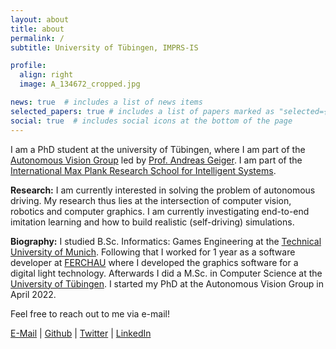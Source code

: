 ```yaml
---
layout: about
title: about
permalink: /
subtitle: University of Tübingen, IMPRS-IS

profile:
  align: right
  image: A_134672_cropped.jpg

news: true  # includes a list of news items
selected_papers: true # includes a list of papers marked as "selected={true}"
social: true  # includes social icons at the bottom of the page
---
```


I am a PhD student at the university of Tübingen, where I am part of the [Autonomous Vision Group](https://uni-tuebingen.de/en/fakultaeten/mathematisch-naturwissenschaftliche-fakultaet/fachbereiche/informatik/lehrstuehle/autonomous-vision/home/) led by [Prof. Andreas Geiger](http://www.cvlibs.net/).
I am part of the [International Max Plank Research School for Intelligent Systems](https://imprs.is.mpg.de/).

**Research:** I am currently interested in solving the problem of autonomous driving. My research thus lies at the intersection of computer vision, robotics and computer graphics. I am currently investigating end-to-end imitation learning and how to build realistic (self-driving) simulations.

**Biography:** I studied B.Sc. Informatics: Games Engineering at the [Technical University of Munich](https://www.tum.de/en/). 
Following that I worked for 1 year as a software developer at [FERCHAU](https://www.ferchau.com) where I developed the graphics software for a digital light technology.
Afterwards I did a M.Sc. in Computer Science at the [University of Tübingen](https://uni-tuebingen.de/en/).
I started my PhD at the Autonomous Vision Group in April 2022.

Feel free to reach out to me via e-mail!

[E-Mail](mailto:bernhard.jaeger@uni-tuebingen.de) \| [Github](https://github.com/Kait0) \| [Twitter](https://twitter.com/Kait0o0) \| [LinkedIn](https://www.linkedin.com/in/bernhard-jaeger-289b65160/)